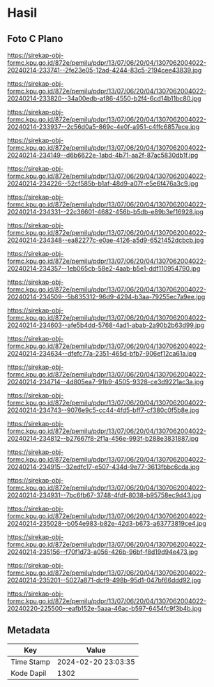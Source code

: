 # Hasil

## Foto C Plano

https://sirekap-obj-formc.kpu.go.id/872e/pemilu/pdpr/13/07/06/20/04/1307062004022-20240214-233741--2fe23e05-12ad-4244-83c5-2194cee43839.jpg

https://sirekap-obj-formc.kpu.go.id/872e/pemilu/pdpr/13/07/06/20/04/1307062004022-20240214-233820--34a00edb-af86-4550-b2f4-6cd14b11bc80.jpg

https://sirekap-obj-formc.kpu.go.id/872e/pemilu/pdpr/13/07/06/20/04/1307062004022-20240214-233937--2c56d0a5-869c-4e0f-a951-c4ffc6857ece.jpg

https://sirekap-obj-formc.kpu.go.id/872e/pemilu/pdpr/13/07/06/20/04/1307062004022-20240214-234149--d6b6622e-1abd-4b71-aa2f-87ac5830db1f.jpg

https://sirekap-obj-formc.kpu.go.id/872e/pemilu/pdpr/13/07/06/20/04/1307062004022-20240214-234226--52cf585b-b1af-48d9-a07f-e5e6f476a3c9.jpg

https://sirekap-obj-formc.kpu.go.id/872e/pemilu/pdpr/13/07/06/20/04/1307062004022-20240214-234331--22c36601-4682-456b-b5db-e89b3ef16928.jpg

https://sirekap-obj-formc.kpu.go.id/872e/pemilu/pdpr/13/07/06/20/04/1307062004022-20240214-234348--ea82277c-e0ae-4126-a5d9-6521452dcbcb.jpg

https://sirekap-obj-formc.kpu.go.id/872e/pemilu/pdpr/13/07/06/20/04/1307062004022-20240214-234357--1eb065cb-58e2-4aab-b5e1-ddf110954790.jpg

https://sirekap-obj-formc.kpu.go.id/872e/pemilu/pdpr/13/07/06/20/04/1307062004022-20240214-234509--5b835312-96d9-4294-b3aa-79255ec7a9ee.jpg

https://sirekap-obj-formc.kpu.go.id/872e/pemilu/pdpr/13/07/06/20/04/1307062004022-20240214-234603--afe5b4dd-5768-4ad1-abab-2a90b2b63d99.jpg

https://sirekap-obj-formc.kpu.go.id/872e/pemilu/pdpr/13/07/06/20/04/1307062004022-20240214-234634--dfefc77a-2351-465d-bfb7-906ef12ca61a.jpg

https://sirekap-obj-formc.kpu.go.id/872e/pemilu/pdpr/13/07/06/20/04/1307062004022-20240214-234714--4d805ea7-91b9-4505-9328-ce3d9221ac3a.jpg

https://sirekap-obj-formc.kpu.go.id/872e/pemilu/pdpr/13/07/06/20/04/1307062004022-20240214-234743--9076e9c5-cc44-4fd5-bff7-cf380c0f5b8e.jpg

https://sirekap-obj-formc.kpu.go.id/872e/pemilu/pdpr/13/07/06/20/04/1307062004022-20240214-234812--b27667f8-2f1a-456e-993f-b288e3831887.jpg

https://sirekap-obj-formc.kpu.go.id/872e/pemilu/pdpr/13/07/06/20/04/1307062004022-20240214-234915--32edfc17-e507-434d-9e77-3613fbbc6cda.jpg

https://sirekap-obj-formc.kpu.go.id/872e/pemilu/pdpr/13/07/06/20/04/1307062004022-20240214-234931--7bc6fb67-3748-4fdf-8038-b95758ec9d43.jpg

https://sirekap-obj-formc.kpu.go.id/872e/pemilu/pdpr/13/07/06/20/04/1307062004022-20240214-235028--b054e983-b82e-42d3-b673-a63773819ce4.jpg

https://sirekap-obj-formc.kpu.go.id/872e/pemilu/pdpr/13/07/06/20/04/1307062004022-20240214-235156--f70f1d73-a056-426b-96bf-f8d19d94e473.jpg

https://sirekap-obj-formc.kpu.go.id/872e/pemilu/pdpr/13/07/06/20/04/1307062004022-20240214-235201--5027a871-dcf9-498b-95d1-047bf66ddd92.jpg

https://sirekap-obj-formc.kpu.go.id/872e/pemilu/pdpr/13/07/06/20/04/1307062004022-20240220-225500--eafb152e-5aaa-46ac-b597-6454fc9f3b4b.jpg


## Metadata

| Key        | Value               |
| ---------- | ------------------- |
| Time Stamp | 2024-02-20 23:03:35 |
| Kode Dapil | 1302                |



